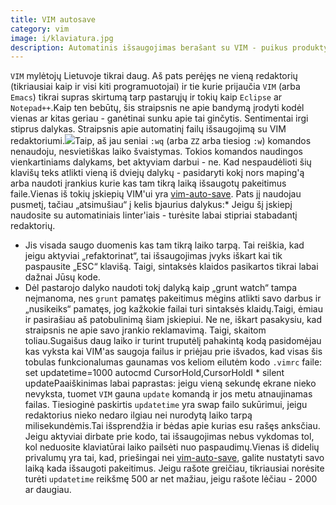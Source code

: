 ```yaml
---
title: VIM autosave
category: vim
image: i/klaviatura.jpg
description: Automatinis išsaugojimas berašant su VIM - puikus produktyvumo hackas programuojantiems su VIM. Automatinį išsaugojimą galite turėti ir be įskiepių!
---
```


`VIM` mylėtojų Lietuvoje tikrai daug. Aš pats perėjęs ne vieną redaktorių (tikriausiai kaip ir visi kiti programuotojai) ir tie kurie prijaučia `VIM` (arba `Emacs`) tikrai supras skirtumą tarp pastarųjų ir tokių kaip `Eclipse` ar `Notepad++`.Kaip ten bebūtų, šis straipsnis ne apie bandymą įrodyti kodėl vienas ar kitas geriau - ganėtinai sunku apie tai ginčytis. Sentimentai irgi stiprus dalykas. Straipsnis apie automatinį failų išsaugojimą su VIM redaktoriumi.![](/i/vim_logo.png)Taip, aš jau seniai `:wq` (arba `ZZ` arba tiesiog `:w`) komandos nenaudoju, nesvietiškas laiko švaistymas. Tokios komandos naudingos vienkartiniams dalykams, bet aktyviam darbui - ne. Kad nespaudėlioti šių klavišų teks atlikti vieną iš dviejų dalykų - pasidaryti kokį nors maping'ą arba naudoti įrankius kurie kas tam tikrą laiką išsaugotų pakeitimus faile.Vienas iš tokių įskiepių VIM'ui yra [vim-auto-save](https://github.com/vim-scripts/vim-auto-save). Pats jį naudojau pusmetį, tačiau „atsimušiau“ į kelis bjaurius dalykus:* Jeigu šį įskiepį naudosite su automatiniais linter'iais - turėsite labai stipriai stabadantį redaktorių.
* Jis visada saugo duomenis kas tam tikrą laiko tarpą. Tai reiškia, kad jeigu aktyviai „refaktorinat“, tai išsaugojimas įvyks iškart kai tik paspausite „ESC“ klavišą. Taigi, sintaksės klaidos pasikartos tikrai labai dažnai Jūsų kode.
* Dėl pastarojo dalyko naudoti tokį dalyką kaip „grunt watch“ tampa neįmanoma, nes `grunt` pamatęs pakeitimus mėgins atlikti savo darbus ir „nusikeiks“ pamatęs, jog kažkokie failai turi sintaksės klaidų.Taigi, ėmiau ir pasirašiau aš patobulinimą šiam įskiepiui. Ne ne, iškart pasakysiu, kad straipsnis ne apie savo įrankio reklamavimą. Taigi, skaitom toliau.Sugaišus daug laiko ir turint truputėlį pahakintą kodą pasidomėjau kas vyksta kai VIM'as saugoja failus ir priėjau prie išvados, kad visas šis tobulas funkcionalumas gaunamas vos keliom eilutėm kodo `.vimrc` faile:    set updatetime=1000
    autocmd CursorHold,CursorHoldI * silent updatePaaiškinimas labai paprastas: jeigu vieną sekundę ekrane nieko nevyksta, tuomet `VIM` gauna `update` komandą ir jos metu atnaujinamas failas. Tiesioginė paskirtis `updatetime` yra swap failo sukūrimui, jeigu redaktorius nieko nedaro ilgiau nei nurodytą laiko tarpą milisekundėmis.Tai išsprendžia ir bėdas apie kurias esu rašęs anksčiau. Jeigu aktyviai dirbate prie kodo, tai išsaugojimas nebus vykdomas tol, kol neduosite klaviatūrai laiko pailsėti nuo paspaudimų.Vienas iš didelių privalumų yra tai, kad, priešingai nei [vim-auto-save](https://github.com/vim-scripts/vim-auto-save), galite nustatyti savo laiką kada išsaugoti pakeitimus. Jeigu rašote greičiau, tikriausiai norėsite turėti `updatetime` reikšmę 500 ar net mažiau, jeigu rašote lėčiau - 2000 ar daugiau.